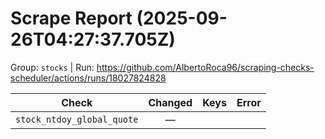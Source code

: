 # Scrape Report (2025-09-26T04:27:37.705Z)

Group: `stocks`  |  Run: https://github.com/AlbertoRoca96/scraping-checks-scheduler/actions/runs/18027824828

| Check | Changed | Keys | Error |
|---|:---:|:--|:--|
| `stock_ntdoy_global_quote` | — |  |  |
